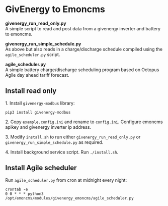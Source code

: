 # GivEnergy to Emoncms 

**givenergy_run_read_only.py**<br>
A simple script to read and post data from a givenergy inverter and battery to emoncms.

**givenergy_run_simple_schedule.py**<br>
As above but also reads in a charge/discharge schedule compiled using the `agile_scheduler.py` script.

**agile_scheduler.py**<br>
A simple battery charge/discharge scheduling program based on Octopus Agile day ahead tariff forecast. 

## Install read only

1\. Install `givenergy-modbus` library:

    pip3 install givenergy-modbus

2\. Copy `example.config.ini` and rename to `config.ini`. Configure emoncms apikey and givenergy inverter ip address.

3\. Modify `install.sh` to run either `givenergy_run_read_only.py` or `givenergy_run_simple_schedule.py` as required.

4\. Install background service script. Run `./install.sh`.

## Install Agile scheduler

Run `agile_scheduler.py` from cron at midnight every night:

    crontab -e
    0 0 * * * python3 /opt/emoncms/modules/givenergy_emoncms/agile_scheduler.py
